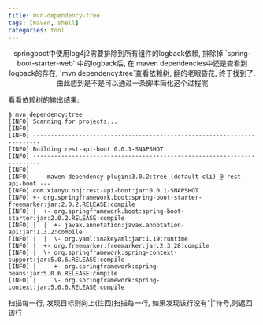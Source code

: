 ```yaml
---
title: mvn-dependency-tree
tags: [maven, shell]
categories: tool
---
```

<div align="center">
springboot中使用log4j2需要排除到所有组件的logback依赖, 排除掉 `spring-boot-starter-web` 中的logback后, 在 maven dependencies中还是查看到logback的存在, `mvn dependency:tree`查看依赖树, 翻的老眼昏花, 终于找到了. 由此想到是不是可以通过一条脚本简化这个过程呢
</div>

<!--more-->

看看依赖树的输出结果:

```shell
$ mvn dependency:tree
[INFO] Scanning for projects...
[INFO]
[INFO] ------------------------------------------------------------------------
[INFO] Building rest-api-boot 0.0.1-SNAPSHOT
[INFO] ------------------------------------------------------------------------
[INFO]
[INFO] --- maven-dependency-plugin:3.0.2:tree (default-cli) @ rest-api-boot ---
[INFO] com.xiaoyu.obj:rest-api-boot:jar:0.0.1-SNAPSHOT
[INFO] +- org.springframework.boot:spring-boot-starter-freemarker:jar:2.0.2.RELEASE:compile
[INFO] |  +- org.springframework.boot:spring-boot-starter:jar:2.0.2.RELEASE:compile
[INFO] |  |  +- javax.annotation:javax.annotation-api:jar:1.3.2:compile
[INFO] |  |  \- org.yaml:snakeyaml:jar:1.19:runtime
[INFO] |  +- org.freemarker:freemarker:jar:2.3.28:compile
[INFO] |  \- org.springframework:spring-context-support:jar:5.0.6.RELEASE:compile
[INFO] |     +- org.springframework:spring-beans:jar:5.0.6.RELEASE:compile
[INFO] |     \- org.springframework:spring-context:jar:5.0.6.RELEASE:compile

```

扫描每一行, 发现目标则向上(往回)扫描每一行, 如果发现该行没有"|"符号,则返回该行